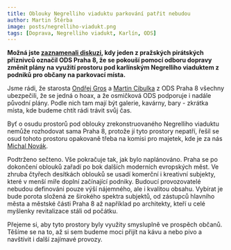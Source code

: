 ```yaml
---
title: Oblouky Negrelliho viaduktu parkování patřit nebudou
author: Martin Štěrba
image: posts/negrelliho-viadukt.png
tags: [Doprava, Negrelliho viadukt, Karlín, ODS]
---
```


**Možná jste [zaznamenali diskuzi](https://www.facebook.com/groups/libenkarlin/posts/4133078633412970/), kdy jeden z pražských pirátských příznivců označil ODS Praha 8, že se pokouší pomocí odboru dopravy změnit plány na využití prostoru pod karlínským Negrelliho viaduktem z podniků pro občany na parkovací místa.**

Jsme rádi, že starosta [Ondřej Gros](https://www.facebook.com/gros.ondrej/posts/209405297772997) a [Martin Cibulka](https://www.facebook.com/groups/libenkarlin/posts/4133078633412970/) z ODS Praha 8 všechny ubezpečili, že se jedná o hoax, a že osmičková ODS podporuje i nadále původní plány. Podle nich tam mají být galerie, kavárny, bary - zkrátka místa, kde budeme chtít rádi trávit svůj čas.

Byť o osudu prostorů pod oblouky zrekonstruovaného Negrelliho viaduktu nemůže rozhodovat sama Praha 8, protože jí tyto prostory nepatří, řešil se osud tohoto prostoru opakovaně třeba na komisi pro majetek, kde je za nás [Michal Novák](https://praha8.pirati.cz/lide/michal-novak.html).

Podtrženo sečteno. Vše pokračuje tak, jak bylo naplánováno. Praha se po dokončení oblouků zařadí po bok dalších moderních evropských měst. Ve zhruba čtyřech desítkách oblouků se usadí komerční i kreativní subjekty, které v menší míře doplní začínající podniky. Budoucí provozovatelé nebudou definováni pouze výší nájemného, ale i kvalitou obsahu. Vybírat je bude porota složená ze širokého spektra subjektů, od zástupců hlavního města a městské části Praha 8 až například po architekty, kteří u celé myšlenky revitalizace stáli od počátku.

Přejeme si, aby tyto prostory byly využity smysluplně ve prospěch občanů. Těšíme se na to, až si sem budeme moci přijít na kávu a nebo pivo a navštívit i další zajímavé provozy.

